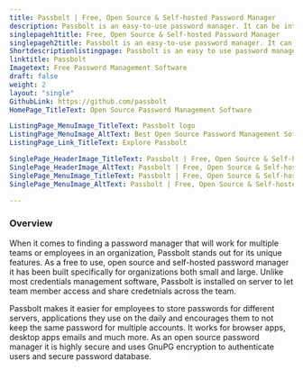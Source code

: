 ```yaml
---
title: Passbolt | Free, Open Source & Self-hosted Password Manager
description: Passbolt is an easy-to-use password manager. It can be integrated into servers so that teams across the company level can easily store and access passwords.
singlepageh1title: Free, Open Source & Self-hosted Password Manager
singlepageh2title: Passbolt is an easy-to-use password manager. It can be integrated into servers so that teams across the company level can easily store and access passwords.
Shortdescriptionlistingpage: Passbolt is an easy to use password manager. It can be integrated into servers so that teams across company level can easily store and access passwords.
linktitle: Passbolt
Imagetext: Free Password Management Software
draft: false
weight: 2
layout: "single"
GithubLink: https://github.com/passbolt
HomePage_TitleText: Open Source Password Management Software

ListingPage_MenuImage_TitleText: Passbolt logo
ListingPage_MenuImage_AltText: Best Open Source Password Management Software
ListingPage_Link_TitleText: Explore Passbolt

SinglePage_HeaderImage_TitleText: Passbolt | Free, Open Source & Self-hosted Password Manager
SinglePage_HeaderImage_AltText: Passbolt | Free, Open Source & Self-hosted Password Manager
SinglePage_MenuImage_TitleText: Passbolt | Free, Open Source & Self-hosted Password Manager
SinglePage_MenuImage_AltText: Passbolt | Free, Open Source & Self-hosted Password Manager

---
```

### **Overview**

When it comes to finding a password manager that will work for multiple teams or employees in an organization, Passbolt stands out for its unique features. As a free to use, open source and self-hosted password manager it has been built specifically for organizations both small and large. Unlike most credentials management software, Passbolt is installed on server to let team member access and share credetnials across the team.

Passbolt makes it easier for employees to store passwords for different servers, applications they use on the daily and encourages them to not keep the same password for multiple accounts. It works for browser apps, desktop apps emails and much more. As an open source password manager it is highly secure and uses GnuPG encryption to authenticate users and secure password database.
